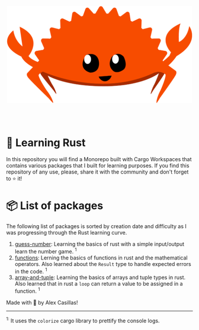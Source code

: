 <div align="center"><img src="assets/rust_mascot.png" width="500"/></div>

<br /><br />

# 🦀 Learning Rust

In this repository you will find a Monorepo built with Cargo Workspaces that contains various packages that I built for learning purposes. If you find this repository of any use, please, share it with the community and don't forget to ⭐ it!

# 📦 List of packages

The following list of packages is sorted by creation date and difficulty as I was progressing through the Rust learning curve.

1. [guess-number](https://github.com/alexvcasillas/learning-rust/tree/main/guess-number): Learning the basics of rust with a simple input/output learn the number game. <sup>1</sup>
2. [functions](https://github.com/alexvcasillas/learning-rust/tree/main/functions): Lerning the basics of functions in rust and the mathematical operators. Also learned about the `Result` type to handle expected errors in the code. <sup>1</sup>
2. [array-and-tuple](https://github.com/alexvcasillas/learning-rust/tree/main/array-and-tuple): Learning the basics of arrays and tuple types in rust. Also learned that in rust a `loop` can return a value to be assigned in a function. <sup>1</sup>


Made with 💚 by Alex Casillas!

---

<sup>1:</sup> It uses the `colorize` cargo library to prettify the console logs.